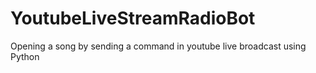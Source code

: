 # YoutubeLiveStreamRadioBot
Opening a song by sending a command in youtube live broadcast using Python
